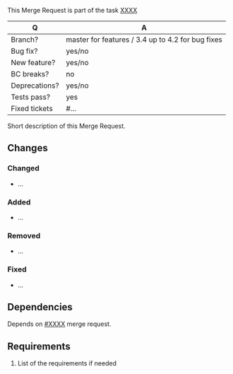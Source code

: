 This Merge Request is part of the task [XXXX](https://divante.atlassian.net/browse/XXXX)

| Q             | A
| ------------- | ---
| Branch?       | master for features / 3.4 up to 4.2 for bug fixes
| Bug fix?      | yes/no
| New feature?  | yes/no
| BC breaks?    | no
| Deprecations? | yes/no
| Tests pass?   | yes
| Fixed tickets | #...

Short description of this Merge Request.
    
## Changes
### Changed
- ...
### Added
- ...
### Removed
- ...
### Fixed
- ...

## Dependencies
Depends on [#XXXX]({repository_url}/merge_requests/XXXX) merge request.

## Requirements
1. List of the requirements if needed
